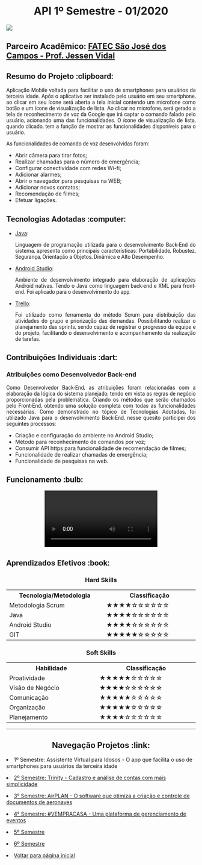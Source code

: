 <html>
<body>
 <h1 align="center"> API 1º Semestre - 01/2020</h1>
<a href="https://github.com/Gil-cos/Projeto_Integrador_1-Sem2020"><img src="https://img.shields.io/badge/GitHub-Repositório Projeto-181717?style=for-the-badge&logo=github"></a>
 
 <h2> Parceiro Acadêmico: <a href="https://fatecsjc-prd.azurewebsites.net/">FATEC São José dos Campos - Prof. Jessen Vidal</a></h2>
  
  <h2 style="font-family:roboto;"> Resumo do Projeto :clipboard:</h2>
  
  <p align="justify" style="font-family:roboto;"> Aplicação Mobile voltada para facilitar o uso de smartphones para usuários da terceira idade. Após o aplicativo ser instalado pelo usuário em seu smartphone, ao clicar em seu ícone será aberta a tela inicial contendo um microfone como botão e um ícone de visualização de lista. Ao clicar no microfone, será gerado a tela de reconhecimento de voz da Google que irá captar o comando falado pelo usuário, acionando uma das funcionalidades. O ícone de visualização de lista, quando clicado, tem a função de mostrar as funcionalidades disponíveis para o usuário. 
  <p align="justify" style="font-family:roboto;"> As funcionalidades de comando de voz desenvolvidas foram: 
  <ul>
    <li>Abrir câmera para tirar fotos;</li>
    <li>Realizar chamadas para o número de emergência;</li>
    <li>Configurar conectividade com redes Wi-fi;</li>
    <li>Adicionar alarmes;</li>
    <li>Abrir o navegador para pesquisas na WEB;</li>
    <li>Adicionar novos contatos;</li>
    <li>Recomendação de filmes;</li>
    <li>Efetuar ligações.</li>
  </ul>
 </p>
  
  <h2 style="font-family:roboto;"> Tecnologias Adotadas :computer:</h2>
   
  <ul>
  <li><a href="https://www.java.com/pt_BR/">Java</a>:
  <p align="justify" style="font-family:roboto;"> Linguagem de programação utilizada para o desenvolvimento Back-End do sistema, apresenta como principais características: Portabilidade, Robustez, Segurança, Orientação a Objetos, Dinâmica e Alto Desempenho.</p></li>
  </li>
   <li><a href="https://developer.android.com/studio">Android Studio</a>:
    <p align="justify" style="font-family:roboto;"> Ambiente de desenvolvimento integrado para elaboração de aplicações Android nativas. Tendo o Java como linguagem back-end e XML para front-end. Foi aplicado para o desenvolvimento do app.</p></li>
  </li>
  <li><a href="https://trello.com/https://trello.com">Trello</a>:
  <p align="justify" style="font-family:roboto;"> Foi utilizado como ferramenta do método Scrum para distribuição das atividades do grupo e priorização das demandas. Possibilitando realizar o planejamento das sprints, sendo capaz de registrar o progresso da equipe e do projeto, facilitando o desenvolvimento e acompanhamento da realização de tarefas. </p></li>
  </li>

  </ul>
  
  <h2 style="font-family:roboto;"> Contribuições Individuais :dart:</h2>
  
  <h3> Atribuições como Desenvolvedor Back-end</h3>
  <p align="justify" style="font-family:roboto;"> Como Desenvolvedor Back-End, as atribuições foram relacionadas com a elaboração da lógica do sistema planejado, tendo em vista as regras de negócio proporcionadas pela problemática. Criando os métodos que serão chamados pelo Front-End, obtendo uma solução completa com todas as funcionalidades necessárias. Como demonstrado no tópico de Tecnologias Adotadas, foi utilizado Java para o desenvolvimento Back-End, nesse quesito participei dos seguintes processos: </p>
  
  <ul>
    <li>Criação e configuração do ambiente no Android Studio;</li> 
    <li>Método para reconhecimento de comandos por voz;</li> 
    <li>Consumir API https para funcionalidade de recomendação de filmes;</li>
    <li>Funcionalidade de realizar chamadas de emergência; </li>
    <li>Funcionalidade de pesquisas na web. </li>
  </ul>
  
  <h2 style="font-family:roboto;"> Funcionamento :bulb:</h2>

   <div align="center">
     <video src="https://user-images.githubusercontent.com/61523979/187800071-adff2855-2267-402d-800f-6d8f18667d1f.mp4" controls="controls" style="max-rate: 730px;">
     </video>    
   </div>
  
  <h2 style="font-family:roboto;"> Aprendizados Efetivos :book:</h2>   
  <h3 align="center"> Hard Skills </h3>
  <table align="center">
    <tr>
      <th width="300px">Tecnologia/Metodologia</th>
      <th width="300px">Classificação</th>
    </tr>
    <tr>
      <td>Metodologia Scrum</td>
      <td>★★★★☆☆☆☆☆☆</td>
    </tr>
    <tr>
      <td>Java</td>
      <td>★★★★☆☆☆☆☆☆</td>
    </tr>
    <tr>
      <td>Android Studio</td>
      <td>★★★★☆☆☆☆☆☆</td>
    </tr>
     <tr>
      <td>GIT</td>
      <td>★★★★★☆☆☆☆☆</td>
    </tr>
  </table>
  
  <h3 align="center">Soft Skills</h3>
  <table align="center">
    <tr>
      <th width="300px">Habilidade</th>
      <th width="300px">Classificação</th>
    </tr>
    <tr>
      <td>Proatividade</td>
      <td>★★★★★☆☆☆☆☆</td>
    </tr>
    <tr>
      <td>Visão de Negócio</td>
      <td>★★★★☆☆☆☆☆☆</td>
    </tr>
    <tr>
      <td>Comunicação</td>
      <td>★★★★★☆☆☆☆☆</td>
    </tr>
    <tr>
      <td>Organização</td>
      <td>★★★★★☆☆☆☆☆</td>
    </tr>
    <tr>
      <td>Planejamento</td>
      <td>★★★★☆☆☆☆☆☆</td>
    </tr>
  </table>
  
---

 <h2 align="center"> Navegação Projetos :link:</h2>
 
   <p align="justify" style="font-family:roboto;"><li> 1º Semestre: Assistente Virtual para Idosos - O app que facilita o uso de smartphones para usuários da terceira idade</li></p>
   <p align="justify" style="font-family:roboto;"><li><a href="https://github.com/GabrielSG20/Portfolio/blob/main/API_2.md"> 2º Semestre: Trinity - Cadastro e análise de contas com mais simplicidade</a></a></li></p>
   <p align="justify" style="font-family:roboto;"><li><a href="https://github.com/GabrielSG20/Portfolio/blob/main/API_3.md"> 3° Semestre: AirPLAN - O software que otimiza a criação e controle de documentos de aeronaves</a></li></p>
   <p align="justify" style="font-family:roboto;"><li><a href="https://github.com/GabrielSG20/Portfolio/blob/main/API_4.md"> 4° Semestre: #VEMPRACASA - Uma plataforma de gerenciamento de eventos</a></li></p>
   <p align="justify" style="font-family:roboto;"><li><a href="https://github.com/GabrielSG20/Portfolio/blob/main/API_5.md"> 5º Semestre</a></a></li></p>
   <p align="justify" style="font-family:roboto;"><li><a href="https://github.com/GabrielSG20/Portfolio/blob/main/API_6.md"> 6º Semestre</a></a></li></p>
    <p align="justify" style="font-family:roboto;"><li><a href="https://github.com/GabrielSG20/Portfolio/blob/main/README.md"> Voltar para página inicial</a></a></li></p>
  
</body>
</html>
